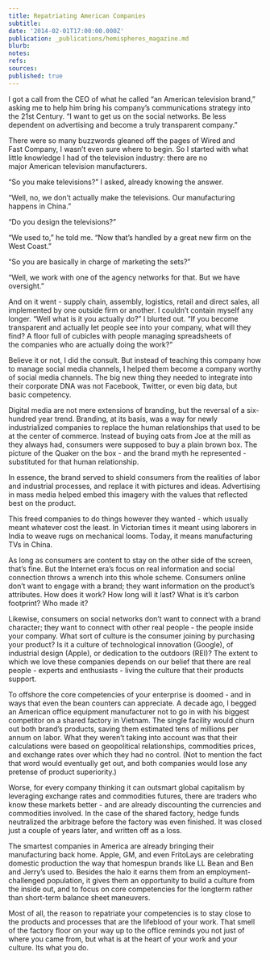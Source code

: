 ```yaml
---
title: Repatriating American Companies
subtitle: 
date: '2014-02-01T17:00:00.000Z'
publication: _publications/hemispheres_magazine.md
blurb: 
notes: 
refs: 
sources: 
published: true
---
```

I got a call from the CEO of what he called “an American television brand,” asking me to help him bring his company’s communications strategy into the 21st Century. “I want to get us on the social networks. Be less dependent on advertising and become a truly transparent company.” 

There were so many buzzwords gleaned off the pages of Wired and Fast Company, I wasn’t even sure where to begin. So I started with what little knowledge I had of the television industry: there are no major American television manufacturers. 

“So you make televisions?” I asked, already knowing the answer. 

“Well, no, we don’t actually make the televisions. Our manufacturing happens in China.”

“Do you design the televisions?” 

“We used to,” he told me. “Now that’s handled by a great new firm on the West Coast.” 

“So you are basically in charge of marketing the sets?”

“Well, we work with one of the agency networks for that. But we have oversight.” 

And on it went - supply chain, assembly, logistics, retail and direct sales, all implemented by one outside firm or another. I couldn’t contain myself any longer.
“Well what is it you actually do?” I blurted out. “If you become transparent and actually let people see into your company, what will they find? A floor full of cubicles with people managing spreadsheets of the companies who are actually doing the work?”

Believe it or not, I did the consult. But instead of teaching this company how to manage social media channels, I helped them become a company worthy of social media channels. The big new thing they needed to integrate into their corporate DNA was not Facebook, Twitter, or even big data, but basic competency. 

Digital media are not mere extensions of branding, but the reversal of a six-hundred year trend. Branding, at its basis, was a way for newly industrialized companies to replace the human relationships that used to be at the center of commerce. Instead of buying oats from Joe at the mill as they always had, consumers were supposed to buy a plain brown box. The picture of the Quaker on the box - and the brand myth he represented - substituted for that human relationship. 

In essence, the brand served to shield consumers from the realities of labor and industrial processes, and replace it with pictures and ideas. Advertising in mass media helped embed this imagery with the values that reflected best on the product. 

This freed companies to do things however they wanted - which usually meant whatever cost the least. In Victorian times it meant using laborers in India to weave rugs on mechanical looms. Today, it means manufacturing TVs in China. 

As long as consumers are content to stay on the other side of the screen, that’s fine. But the Internet era’s focus on real information and social connection throws a wrench into this whole scheme. Consumers online don’t want to engage with a brand; they want information on the product’s attributes. How does it work? How long will it last? What is it’s carbon footprint? Who made it? 

Likewise, consumers on social networks don’t want to connect with a brand character; they want to connect with other real people - the people inside your company. What sort of culture is the consumer joining by purchasing your product? Is it a culture of technological innovation (Google), of industrial design (Apple), or dedication to the outdoors (REI)? The extent to which we love these companies depends on our belief that there are real people - experts and enthusiasts - living the culture that their products support. 

To offshore the core competencies of your enterprise is doomed - and in ways that even the bean counters can appreciate. A decade ago, I begged an American office equipment manufacturer not to go in with his biggest competitor on a shared factory in Vietnam. The single facility would churn out both brand’s products, saving them estimated tens of millions per annum on labor. What they weren’t taking into account was that their calculations were based on geopolitical relationships, commodities prices, and exchange rates over which they had no control. (Not to mention the fact that word would eventually get out, and both companies would lose any pretense of product superiority.) 

Worse, for every company thinking it can outsmart global capitalism by leveraging exchange rates and commodities futures, there are traders who know these markets better - and are already discounting the currencies and commodities involved. In the case of the shared factory, hedge funds neutralized the arbitrage before the factory was even finished. It was closed just a couple of years later, and written off as a loss. 

The smartest companies in America are already bringing their manufacturing back home. Apple, GM, and even FritoLays are celebrating domestic production the way that homespun brands like LL Bean and Ben and Jerry’s used to. Besides the halo it earns them from an employment-challenged population, it gives them an opportunity to build a culture from the inside out, and to focus on core competencies for the longterm rather than short-term balance sheet maneuvers. 

Most of all, the reason to repatriate your competencies is to stay close to the products and processes that are the lifeblood of your work. That smell of the factory floor on your way up to the office reminds you not just of where you came from, but what is at the heart of your work and your culture. Its what you do. 

